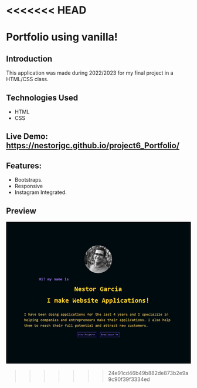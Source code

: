 <<<<<<< HEAD
=======
# Portfolio using vanilla!

## Introduction

This application was made during 2022/2023 for my final project in a HTML/CSS class.
## Technologies Used
- HTML
- CSS

## Live Demo: https://nestorjgc.github.io/project6_Portfolio/

## Features:
  - Bootstraps.
  - Responsive
  - Instagram Integrated.

## Preview
![Nestor Foto](/Portfolio.JPG)


>>>>>>> 24e91cd46b49b882de873b2e9a9c90f39f3334ed

